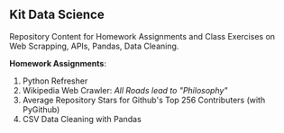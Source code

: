 ## Kit Data Science

Repository Content for Homework Assignments and Class Exercises on Web Scrapping, APIs, Pandas, Data Cleaning.

**Homework Assignments**:

1. Python Refresher
2. Wikipedia Web Crawler: *All Roads lead to "Philosophy"*
3. Average Repository Stars for Github's Top 256 Contributers (with PyGithub)
4. CSV Data Cleaning with Pandas